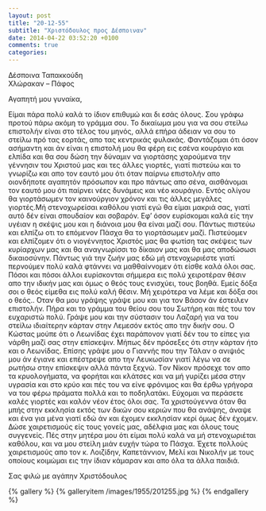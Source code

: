 ```yaml
---
layout: post
title: "20-12-55"
subtitle: "Χριστόδουλος προς Δέσποιναν"
date: 2014-04-22 03:52:20 +0100
comments: true
categories:
---
```


Δέσποινα Ταπακκούδη<br/>
Χλώρακαν – Πάφος

Αγαπητή μου γυναίκα,

Είμαι πάρα πολύ καλά το ίδιον επιθυμώ και δι εσάς όλους. Σου γράφω προτού πάρω ακόμη το γράμμα σου. Το δικαίωμα μου για να σου στείλω επιστολήν είναι στο τέλος του μηνός, αλλά επήρα άδειαν να σου το στείλω πρό τας εορτάς, απο τας κεντρικάς φυλακάς. Φαντάζομαι ότι όσον ασήμαντη και άν είναι η επιστολή μου θα φέρη εις εσένα κουράγιο και ελπίδα και θα σου δώση την δύναμιν να γιορτάσης χαρούμενα την γέννησιν του Χριστού μας και τες άλλες γιορτές, γιατί πιστεύω και το γνωρίζω και απο τον εαυτό μου ότι όταν παίρνω επιστολήν απο οιονδήποτε αγαπητόν πρόσωπον και προ πάντως απο σένα, αισθάνομαι τον εαυτό μου ότι παίρνει νέες δυνάμεις και νέο κουράγιο. Εντός ολίγου θα γιορτάσωμεν τον καινούργιον χρόνον και τις άλλες μεγάλες γιορτές.Μή στενοχωρείσαι καθόλου γιατί εγώ θα είμαι μακριά σας, γιατί αυτό δέν είναι σπουδαίον και σοβαρόν. Εφ’ όσον ευρίσκομαι καλά είς την υγέιαν η σκέψις μου και η διάνοια μου θα είναι μαζί σου. Πάντως πιστεύω και ελπίζω οτι το επόμενον Πάσχα θα το γιορτάσωμεν μαζί. Πιστεύομεν και ελπίζομεν ότι ο νιογέννητος Χριστός μας θα φωτίση τας σκέψεις των κυρίαρχων μας και θα αναγνωρίσσι το δίκαιον μας και θα μας αποδώσωσι δικαιοσύνην. Πάντως γιά την ζωήν μας εδώ μή στενοχωριέστε γιατί περνούμεν πολύ καλά φτάννει να μαθθαίννομεν ότι είσθε καλά όλοι σας. Πόσοι και πόσοι άλλοι ευρίσκονται σήμμερα εις πολύ χειροτέραν θέσιν απο την ιδικήν μας και όμως ο θεός τους ενισχύει, τους βοηθά. Εμείς δόξα σοι ο θεός είμεθα εις πολύ καλή θέσιν. Μή χειρότερα να λέμε και δόξα σοι ο θεός..  ́Οταν θα μου γράψης γράψε μου και για τον Βάσον άν έστειλεν επιστολήν. Πήρα και το γράμμα του θείου σου του Σωτήρη και πές του τον ευχαριστώ πολύ. Γράψε μου και την σύστασιν του Λαζαρή για να του στείλω ιδιαίτερην κάρταν στην Λεμεσόν εκτός απο την δικήν σου. Ο Κώστας μούπε ότι ο Λεωνίδας έχει παράπονον γιατί δέν του το είπες για νάρθη μαζί σας στην επίσκεψιν. Μήπως δέν πρόσεξες ότι στην κάρταν ήτο και ο Λεωνίδας. Επίσης γράψε μου ο Γιαννής που την Τάλαν ο ανιψιός μου άν έγιανε και επέστρεψε απο την Λευκωσίαν γιατί λέγω να σε ρωτήσω στην επίσκεψιν αλλά πάντα ξεχνώ. Tον Νίκον πρόσεχε τον απο τα κρυολογήματα, να φορήται και κλάτσες και να μή γυρίζει μέσα στην υγρασία και στο κρύο και πές του να είνε φρόνιμος και θα έρθω γρήγορα να του φέρω πράματα πολλά και το ποδηλατάκι. Εύχομαι να περάσετε καλές γιορτές και καλόν νέον έτος όλοι σας. Τα χριστούγεννα όταν θα μπής στην εκκλησία εκτός των δικών σου κεριών που θα ανάψης, άναψε και ένα για μένα γιατί εδώ άν και έχομεν εκκλησίαν κερί όμως δέν έχομεν. Δώσε χαιρετισμούς είς τους γονείς μας, αδέλφια μας και όλους τους συγγενείς. Πές στην μητέρα μου ότι είμαι πολύ καλά να μή στενοχωριέται καθόλου, και να μου στείλη μιάν ευχήν τώρα το Πάσχα. Έχετε πολλούς χαιρετισμούς απο τον κ. Λοιζίδην, Καπετάννιον, Μελί και Νικολήν με τους οποίους κοιμώμαι εις την ίδιαν κάμαραν και απο όλα τα άλλα παιδιά.


Σας φιλώ με αγάπην Χριστόδουλος

{% gallery %}
  {% galleryitem /images/1955/201255.jpg %}
{% endgallery %}
